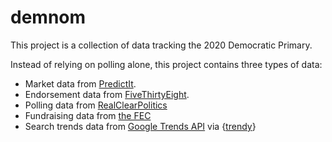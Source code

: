 
<!-- README.md is generated from README.Rmd. Please edit that file -->

# demnom

This project is a collection of data tracking the 2020 Democratic
Primary.

Instead of relying on polling alone, this project contains three types
of data:

  - Market data from
    [PredictIt](https://www.predictit.org/markets/detail/3633/).
  - Endorsement data from
    [FiveThirtyEight](https://projects.fivethirtyeight.com/endorsements-2020-data/endorsements-2020.csv).
  - Polling data from
    [RealClearPolitics](https://www.realclearpolitics.com/epolls/2020/president/us/2020_democratic_presidential_nomination-6730.html)
  - Fundraising data from [the FEC](https://www.fec.gov/data/browse-data/?tab=bulk-data)
  - Search trends data from [Google Trends API](https://trends.google.com/trends/) via {[trendy](https://github.com/JosiahParry/trendyy)}
